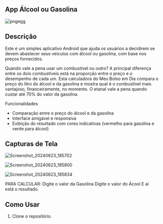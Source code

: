 ## App Álcool ou Gasolina

![pngegg](https://github.com/Cecilia-ma19/App-Alcool-Ou-Gasolina/assets/116919255/a172ec00-71a6-4d78-aa9b-caa7072bccea)

## Descrição
Este é um simples aplicativo Android que ajuda os usuários a decidirem se devem abastecer seus veículos com álcool ou gasolina, com base nos preços fornecidos.

Quando vale a pena usar um combustível ou outro?
A principal diferença entre os dois combustíveis está na proporção entre o preço e o desempenho de cada um. Esta calculadora do Meu Bolso em Dia compara o preço do litro do álcool e da gasolina e mostra qual é o combustível mais vantajoso, financeiramente, no momento.
O etanal vale a pena quando custar até 70% do valor da gasolina.

Funcionalidades
- Comparação entre o preço do álcool e da gasolina
- Interface amigável e responsiva
- Exibição do resultado com cores indicativas (vermelho para gasolina e verde para álcool)

## Capturas de Tela

![Screenshot_20240623_185702](https://github.com/Cecilia-ma19/App-Alcool-Ou-Gasolina/assets/116919255/9f11bfa7-7671-47cc-acde-83f9021d431d)

![Screenshot_20240623_185800](https://github.com/Cecilia-ma19/App-Alcool-Ou-Gasolina/assets/116919255/9caddfa9-55d0-4050-bdde-ded93661a550)

![Screenshot_20240623_185834](https://github.com/Cecilia-ma19/App-Alcool-Ou-Gasolina/assets/116919255/e1414a42-1fd2-4f01-ba0d-4cc2281fe075)

PARA CALCULAR: 
Digite o valor da Gasolina 
Digite o valor do Ácool
E aí está o resultado.


## Como Usar
1. Clone o repositório.
   
